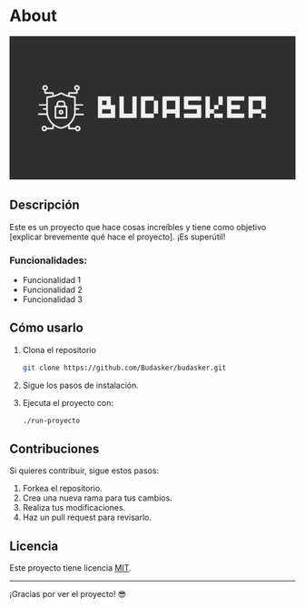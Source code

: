 # About


<p align="center">
  <img src="assets/logo-primary.png" alt="Vista previa del proyecto" width="600"/>
</p>

## Descripción

Este es un proyecto que hace cosas increíbles y tiene como objetivo [explicar brevemente qué hace el proyecto]. ¡Es superútil!

### Funcionalidades:
- Funcionalidad 1
- Funcionalidad 2
- Funcionalidad 3

## Cómo usarlo

1. Clona el repositorio
    ```bash
    git clone https://github.com/Budasker/budasker.git
    ```
2. Sigue los pasos de instalación.
3. Ejecuta el proyecto con:

    ```bash
    ./run-proyecto
    ```

## Contribuciones

Si quieres contribuir, sigue estos pasos:

1. Forkea el repositorio.
2. Crea una nueva rama para tus cambios.
3. Realiza tus modificaciones.
4. Haz un pull request para revisarlo.

## Licencia

Este proyecto tiene licencia [MIT](https://opensource.org/licenses/MIT).

---

¡Gracias por ver el proyecto! 😎
